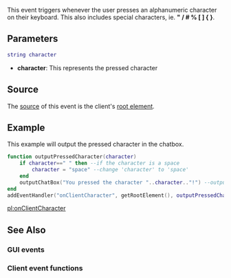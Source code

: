 This event triggers whenever the user presses an alphanumeric character on their keyboard. This also includes special characters, ie. **" / \# % \[ \] { }**.

Parameters
----------

``` lua
string character
```

-   **character**: This represents the pressed character

Source
------

The [source](/docs/event_system#event_source.md "wikilink") of this event is the client's [root element](/docs/root_element.md "wikilink").

Example
-------

This example will output the pressed character in the chatbox.

``` lua
function outputPressedCharacter(character)
    if character==" " then --if the character is a space
        character = "space" --change 'character' to 'space'
    end
    outputChatBox("You pressed the character "..character.."!") --output the character
end
addEventHandler("onClientCharacter", getRootElement(), outputPressedCharacter)
```

[pl:onClientCharacter](/docs/pl-onclientcharacter.md "wikilink")

See Also
--------

### GUI events

### Client event functions
